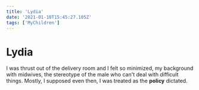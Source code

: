 ```yaml
---
title: 'Lydia'
date: '2021-01-10T15:45:27.105Z'
tags: ['MyChildren']
---
```


<!-- Exported from TiddlyWiki at 19:18, 22nd October 2022 -->

# Lydia

I was thrust out of the delivery room and I felt so minimized, my background with midwives, the stereotype of the male who can't deal with difficult things. Mostly, I supposed even then, I was treated as the **policy** dictated.
